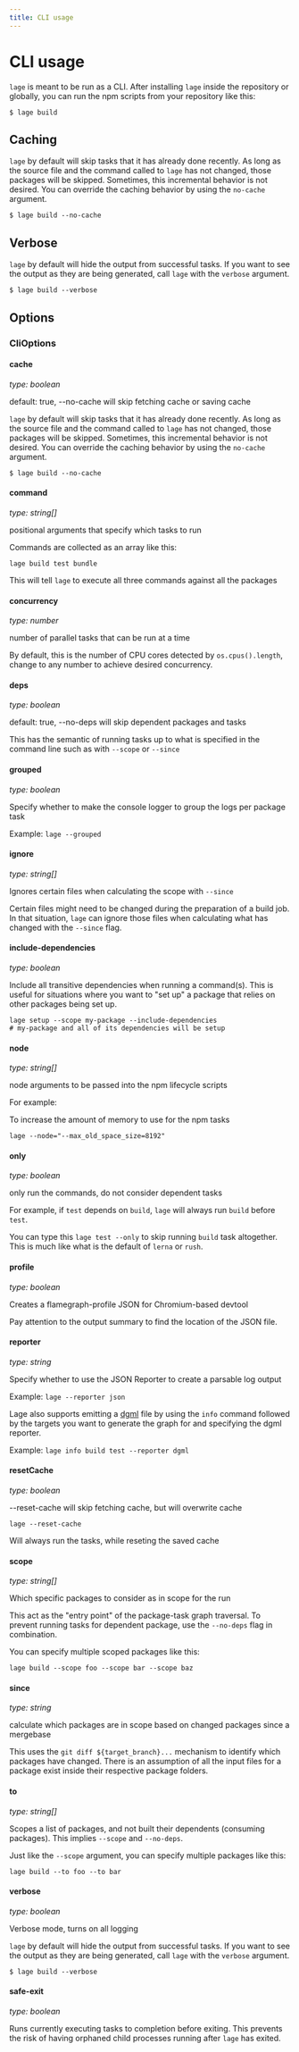 ```yaml
---
title: CLI usage
---
```


# CLI usage

`lage` is meant to be run as a CLI. After installing `lage` inside the repository or globally, you can run the npm scripts from your repository like this:

```
$ lage build
```

## Caching

`lage` by default will skip tasks that it has already done recently. As long as the source file and the command called to `lage` has not changed, those packages will be skipped. Sometimes, this incremental behavior is not desired. You can override the caching behavior by using the `no-cache` argument.

```
$ lage build --no-cache
```

## Verbose

`lage` by default will hide the output from successful tasks. If you want to see the output as they are being generated, call `lage` with the `verbose` argument.

```
$ lage build --verbose
```

## Options

### CliOptions
#### cache
_type: boolean_

default: true, --no-cache will skip fetching cache or saving cache

`lage` by default will skip tasks that it has already done recently. As long as the source file and the command called to `lage` has not changed, those packages will be skipped. Sometimes, this incremental behavior is not desired. You can override the caching behavior by using the `no-cache` argument.

```
$ lage build --no-cache
```

  
#### command
_type: string[]_

positional arguments that specify which tasks to run

Commands are collected as an array like this:

```
lage build test bundle
```

This will tell `lage` to execute all three commands against all the packages

  
#### concurrency
_type: number_

number of parallel tasks that can be run at a time

By default, this is the number of CPU cores detected by `os.cpus().length`,
change to any number to achieve desired concurrency.

  
#### deps
_type: boolean_

default: true, --no-deps will skip dependent packages and tasks

This has the semantic of running tasks up to what is specified in the command line
such as with `--scope` or `--since`

  
#### grouped
_type: boolean_

Specify whether to make the console logger to group the logs per package task

Example: `lage --grouped`

  
#### ignore
_type: string[]_

Ignores certain files when calculating the scope with `--since`

Certain files might need to be changed during the preparation of a build
job. In that situation, `lage` can ignore those files when calculating what
has changed with the `--since` flag.

#### include-dependencies
_type: boolean_

Include all transitive dependencies when running a command(s).
This is useful for situations where you want to "set up" a package that relies on other packages being set up.

```
lage setup --scope my-package --include-dependencies
# my-package and all of its dependencies will be setup
```

#### node
_type: string[]_

node arguments to be passed into the npm lifecycle scripts

For example:

To increase the amount of memory to use for the npm tasks
```
lage --node="--max_old_space_size=8192"
```

  
#### only
_type: boolean_

only run the commands, do not consider dependent tasks

For example, if `test` depends on `build`, `lage` will always run `build` before `test`.

You can type this `lage test --only` to skip running `build` task altogether. This is much
like what is the default of `lerna` or `rush`.

  
#### profile
_type: boolean_

Creates a flamegraph-profile JSON for Chromium-based devtool

Pay attention to the output summary to find the location of the JSON file.

  
#### reporter
_type: string_

Specify whether to use the JSON Reporter to create a parsable log output

Example: `lage --reporter json`

Lage also supports emitting a [dgml](https://docs.microsoft.com/en-us/visualstudio/modeling/directed-graph-markup-language-dgml-reference?view=vs-2022) file by using the `info` command followed by the targets you want to generate the graph for and specifying the dgml reporter.

Example: `lage info build test --reporter dgml`

  
#### resetCache
_type: boolean_

--reset-cache will skip fetching cache, but will overwrite cache

```
lage --reset-cache
```

Will always run the tasks, while reseting the saved cache

  
#### scope
_type: string[]_

Which specific packages to consider as in scope for the run

This act as the "entry point" of the package-task graph traversal. To prevent
running tasks for dependent package, use the `--no-deps` flag in combination.

You can specify multiple scoped packages like this:

```
lage build --scope foo --scope bar --scope baz
```

  
#### since
_type: string_

calculate which packages are in scope based on changed packages since a mergebase

This uses the `git diff ${target_branch}...` mechanism to identify which packages
have changed. There is an assumption of all the input files for a package exist
inside their respective package folders.

  
#### to
_type: string[]_

Scopes a list of packages, and not built their dependents (consuming packages).
This implies `--scope` and `--no-deps`.

Just like the `--scope` argument, you can specify multiple packages like this:

```
lage build --to foo --to bar
```

  
#### verbose
_type: boolean_

Verbose mode, turns on all logging

`lage` by default will hide the output from successful tasks. If you want to see the
output as they are being generated, call `lage` with the `verbose` argument.

```
$ lage build --verbose
```

#### safe-exit

_type: boolean_

Runs currently executing tasks to completion before exiting.
This prevents the risk of having orphaned child processes running after
`lage` has exited.
